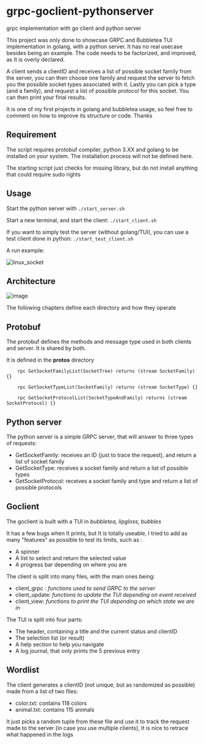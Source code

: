 # grpc-goclient-pythonserver
grpc implementation with go client and python server

This project was only done to showcase GRPC and Bubbletea TUI implementation in golang, with a python server. It has no real usecase besides being an example. The code needs to be factorized, and improved, as It is overly declared.

A client sends a clientID and receives a list of possible socket family from the server, you can then choose one family and request the server to fetch you the possible socket types associated with it. Lastly you can pick a type (and a family), and request a list of possible protocol for this socket. You can then print your final results.

It is one of my first projects in golang and bubbletea usage, so feel free to comment on how to improve its structure or code. Thanks

## Requirement

The script requires protobuf compiler, python 3.XX and golang to be installed on your system. The installation process will not be defined here.

The starting script just checks for missing library, but do not install anything that could require sudo rights

## Usage

Start the python server with `./start_server.sh`

Start a new terminal, and start the client:
`./start_client.sh`

If you want to simply test the server (without golang/TUI), you can use a test client done in python:
`./start_test_client.sh`

A run example:

![linux_socket](https://user-images.githubusercontent.com/72258375/150876976-5f2cb4ad-d43c-43d1-ac45-0bdbc4c70de3.gif)


## Architecture

![image](https://user-images.githubusercontent.com/72258375/150876077-1194d84e-f5f9-4c6b-a40d-f81203bb2e56.png)

The following chapters define each directory and how they operate

## Protobuf

The protobuf defines the methods and message type used in both clients and server. It is shared by both.

It is defined in the **protos** directory

```
    rpc GetSocketFamilyList(SocketTree) returns (stream SocketFamily) {}

    rpc GetSocketTypeList(SocketFamily) returns (stream SocketType) {}

    rpc GetSocketProtocolList(SocketTypeAndFamily) returns (stream SocketProtocol) {}
```

## Python server

The python server is a simple GRPC server, that will answer to three types of requests:
- GetSocketFamily: receives an ID (just to trace the request), and return a list of socket family
- GetSocketType: receives a socket family and return a list of possible types
- GetSocketProtocol: receives a socket family and type and return a list of possible protocols

## Goclient

The goclient is built with a TUI in *bubbletea, lipgloss, bubbles*

It has a few bugs when It prints, but It is totally useable, I tried to add as many "features" as possible to test its limits, such as :
- A spinner
- A list to select and return the selected value
- A progress bar depending on where you are

The client is split into many files, with the main ones being:
- client_grpc : *functions used to send GRPC to the server*
- client_update: *functions to update the TUI depending on event received*
- client_view: *functions to print the TUI depending on which state we are in*

The TUI is split into four parts:
- The header, containing a title and the current status and clientID
- The selection list (or result)
- A help section to help you navigate
- A log journal, that only prints the 5 previous entry

## Wordlist

The client generates a clientID (not unique, but as randomized as possible) made from a list of two files:
- color.txt: contains 118 colors
- animal.txt: contains 115 animals

It just picks a random tuple from these file and use it to track the request made to the server (in case you use multiple clients), It is nice to retrace what happened in the logs
